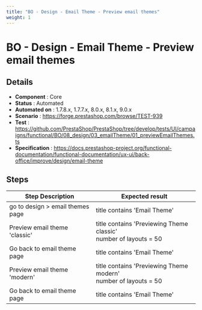 ```yaml
---
title: "BO - Design - Email Theme - Preview email themes"
weight: 1
---
```


# BO - Design - Email Theme - Preview email themes
## Details
* **Component** : Core
* **Status** : Automated
* **Automated on** : 1.7.8.x, 1.7.7.x, 8.0.x, 8.1.x, 9.0.x
* **Scenario** : https://forge.prestashop.com/browse/TEST-939
* **Test** : https://github.com/PrestaShop/PrestaShop/tree/develop/tests/UI/campaigns/functional/BO/08_design/03_emailTheme/01_previewEmailThemes.ts
* **Specification** : https://docs.prestashop-project.org/functional-documentation/functional-documentation/ux-ui/back-office/improve/design/email-theme

## Steps
| Step Description | Expected result |
| ----- | ----- |
| go to design > email themes page | title contains 'Email Theme' |
| Preview email theme 'classic' | title contains 'Previewing Theme classic'<br>number of layouts = 50 |
| Go back to email theme page | title contains 'Email Theme' |
| Preview email theme 'modern' | title contains 'Previewing Theme modern'<br>number of layouts = 50 |
| Go back to email theme page | title contains 'Email Theme' |
